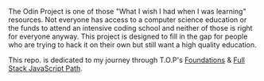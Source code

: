 The Odin Project is one of those "What I wish I had when I was learning" resources. Not everyone has access to a computer science education or the funds to attend an intensive coding school and neither of those is right for everyone anyway. This project is designed to fill in the gap for people who are trying to hack it on their own but still want a high quality education.

This repo. is dedicated to my journey through T.O.P's [Foundations](https://www.theodinproject.com/paths/foundations/courses/foundations) & [Full Stack JavaScript Path](https://www.theodinproject.com/paths/full-stack-javascript?).
